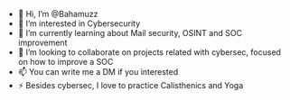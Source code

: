 - 👋 Hi, I’m @Bahamuzz
- 👀 I’m interested in Cybersecurity
- 🌱 I’m currently learning about Mail security, OSINT and SOC improvement
- 💞️ I’m looking to collaborate on projects related with cybersec, focused on how to improve a SOC
- 📫 You can write me a DM if you interested
- ⚡ Besides cybersec, I love to practice Calisthenics and Yoga

<!---
Bahamuzz/Bahamuzz is a ✨ special ✨ repository because its `README.md` (this file) appears on your GitHub profile.
You can click the Preview link to take a look at your changes.
--->
